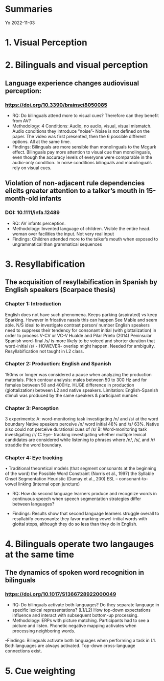 Summaries
================
Yo
2022-11-03

# 1. Visual Perception

# 2. Bilinguals and visual perception

## Language experience changes audiovisual perception:

### <https://doi.org/10.3390/brainsci8050085>

-   RQ: Do bilinguals attend more to visual cues? Therefore can they
    benefit from AV?
-   Methodology: 4 Conditions: Audio, no audio, visual, visual mismatch.
    Audio conditions they introduce “noise”- Noise is not defined on the
    paper. The video was first presented, then the 6 possible different
    options. All at the same time.
-   Findings: Bilinguals are more sensible than monolinguals to the
    Mcgurk effect. Bilinguals pay more attention to visual cue than
    monolinguals, even though the accuracy levels of everyone were
    comparable in the audio-only condition. In noise conditions
    bilinguals and monolinguals rely on visual cues.

## Violation of non-adjacent rule dependencies elicits greater attention to a talker’s mouth in 15-month-old infants

### DOI: 10.1111/infa.12489

-   RQ: AV infants perception.
-   Methodology: Invented language of children. Visible the entire head.
    woman over facilities the input. Not very real input
-   Findings: Children attended more to the talker’s mouth when exposed
    to ungrammatical than grammatical sequences

# 3. Resyllabification

## The acquisition of resyllabification in Spanish by English speakers (Scarpace thesis)

### Chapter 1: Introduction

English does not have such phenomena. Keeps parking (aspirated) vs keep
Sparking. However in fricative nasals this can happen See Mable and seem
able. N/S ideal to investigate contrast person/ number English speakers
need to suppress their tendency for consonant initial (with
glottalization) in order to process V-CV or VC-V Hualde and Pilar Prieto
(2014) Peninsular Spanish word-final /s/ is more likely to be voiced and
shorter duration that word-initial /s/ - HOWEVER- overlap might happen.
Needed for ambiguity. Resyllabification not taught in L2 class.

### Chapter 2: Production: English and Spanish

150ms or longer was considered a pause when analyzing the production
materials. Pitch contour analysis: males between 50 to 300 Hz and for
females between 50 and 400Hz. HUGE difference in production
(glottalization) between L2 and native speakers. Limitation:
English-Spanish stimuli was produced by the same speakers & participant
number.

### Chapter 3: Perception

3 experiments: A: word-monitoring task investigating /n/ and /s/ at the
word boundary Native speakers perceive /n/ word initial 48% and /s/ 63%.
Native also could not perceive durational cues of /s/ B: Word-monitoring
task investigating /r/ C: Eye- tracking investigating whether multiple
lexical candidates are considered while listening to phrases where /n/,
/s/, and /r/ straddle the word boundary.

### Chapter 4: Eye tracking

• Traditional theoretical models (that segment consonants at the
beginning of the word) the Possible Word Constraint (Norris et al.,
1997) the Syllable Onset Segmentation Heuristic (Dumay et al., 200) ESL
– consonant-to-vowel linking (internal open juncture)

-   RQ: How do second language learners produce and recognize words in
    continuous speech when speech segmentation strategies differ between
    languages?

-   Findings: Results show that second language learners struggle
    overall to resyllabify consonants: they favor marking vowel-initial
    words with glottal stops, although they do so less than they do in
    English.

# 4. Bilinguals operate two langauges at the same time

## The dynamics of spoken word recognition in bilinguals

### <https://doi.org/10.1017/S1366728922000049>

-   RQ: Do bilinguals activate both languages? Do they separate language
    in specific lexical representations? (L1/L2) How top-down
    expectations influence and interact with subsequent bottom-up
    processing.
-   Methodology: ERPs with picture matching. Participants had to see a
    picture and listen. Phonetic negative mapping activates when
    processing neighboring words.

-Findings: Bilinguals activate both languages when performing a task in
L1. Both languages are always activated. Top-down cross-language
connections exist.

# 5. Cue weighting
